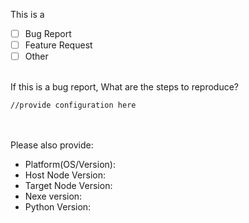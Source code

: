 This is a
 - [ ] Bug Report
 - [ ] Feature Request
 - [ ] Other

<br/>
If this is a bug report, What are the steps to reproduce?

```
//provide configuration here
```

<br/><br/>
Please also provide:

- Platform(OS/Version):
- Host Node Version:
- Target Node Version:
- Nexe version:
- Python Version:

